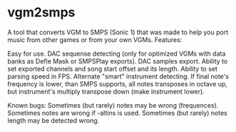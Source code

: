 # vgm2smps
A tool that converts VGM to SMPS (Sonic 1) that was made to help you port music from other games or from your own VGMs.
Features:

Easy for use.
  DAC sequense detecting (only for optimized VGMs with data banks as Defle Mask or SMPSPlay exports).
  DAC samples export.
  Ability to set exported channels and song start offset and its length.
  Ability to set parsing speed in FPS.
  Alternate "smart" instrument detecting. If final note's frequency is lower, than SMPS supports, all notes transposes in octave up,
  but instrument's multiply transpose down (make instrument lower).

Known bugs: 
  Sometimes (but rarely) notes may be wrong (frequences). 
  Sometimes notes are wrong if -altins is used. 
  Sometimes (but rarely) notes length may be detected wrong.
